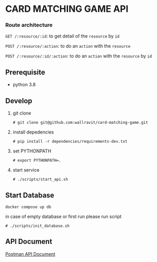 # CARD MATCHING GAME API


### Route architecture

`GET /:resource/:id`: to get detail of the `resource` by `id`

`POST /:resource/:action`: to do an `action` with the `resource`

`POST /:resource/:id/:action`: to do an `action` with the `resource` by `id`

## Prerequisite

- python 3.8

## Develop

1. git clone

   ```
   # git clone git@github.com:wallravit/card-matching-game.git
   ```

2. install depedencies

   ```
   # pip install -r dependencies/requirements-dev.txt
   ```

3. set PYTHONPATH

   ```
   # export PYTHONPATH=.
   ```

4. start service

   ```
   # ./scripts/start_api.sh
   ```

## Start Database

```
docker compose up db
```

in case of empty database or first run please run script

```
# ./scripts/init_database.sh
```
## API Document

[Postman API Document](https://documenter.getpostman.com/view/2031982/TzK2auF1)
